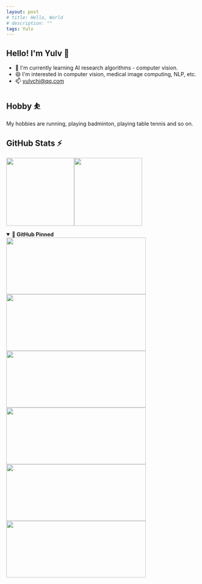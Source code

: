 ```yaml
---
layout: post
# title: Hello, World
# description: ""
tags: Yulv
---
```


## Hello! I'm Yulv 👋

- 🌱 I'm currently learning AI research algorithms - computer vision.
- 😄 I'm interested in computer vision, medical image computing, NLP, etc.
- 📫 <a href="mailto:yulvchi@qq.com" target="_blank">yulvchi@qq.com</a>

## Hobby ⛹

My hobbies are running, playing badminton, playing table tennis and so on.

## GitHub Stats ⚡

<a href="https://github.com/Yulv-git"><img height="180em"
src="https://github-readme-stats.vercel.app/api?username=Yulv-git&show_icons=true&include_all_commits=true&count_private=true&hide_border=true" alt="" /></a><a href="https://github.com/Yulv-git"><img height="180em"
src="https://github-readme-stats.vercel.app/api/top-langs/?username=Yulv-git&show_icons=true&hide_border=true&layout=compact&langs_count=12" alt="" /></a>

<details open>
    <summary><b>🔭 GitHub Pinned</b></summary>
        <a href="https://github.com/Yulv-git/Awesome-Ultrasound-Standard-Plane-Detection"><img width="370em" height="150em"
        src="https://github-readme-stats.vercel.app/api/pin/?username=Yulv-git&repo=Awesome-Ultrasound-Standard-Plane-Detection" alt="" /></a>
        <a href="https://github.com/Yulv-git/Model_Inference_Deployment"><img width="370em" height="150em"
        src="https://github-readme-stats.vercel.app/api/pin/?username=Yulv-git&repo=Model_Inference_Deployment" alt="" /></a>
        <a href="https://github.com/Yulv-git/Campus_network_OM_WAL"><img width="370em" height="150em"
        src="https://github-readme-stats.vercel.app/api/pin/?username=Yulv-git&repo=Campus_network_OM_WAL" alt="" /></a>
        <a href="https://github.com/Yulv-git/Correlation_and_Agreement_Analysis"><img width="370em" height="150em"
        src="https://github-readme-stats.vercel.app/api/pin/?username=Yulv-git&repo=Correlation_and_Agreement_Analysis" alt="" /></a>
        <a href="https://github.com/Yulv-git/Search-for-Typos"><img width="370em" height="150em"
        src="https://github-readme-stats.vercel.app/api/pin/?username=Yulv-git&repo=Search-for-Typos" alt="" /></a>
        <a href="https://github.com/Yulv-git/Master-Thesis-LaTeX-Template-of-SZU"><img width="370em" height="150em"
        src="https://github-readme-stats.vercel.app/api/pin/?username=Yulv-git&repo=Master-Thesis-LaTeX-Template-of-SZU" alt="" /></a>
</details>
